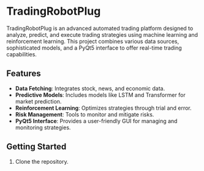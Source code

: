 # TradingRobotPlug

TradingRobotPlug is an advanced automated trading platform designed to analyze, predict, and execute trading strategies using machine learning and reinforcement learning. This project combines various data sources, sophisticated models, and a PyQt5 interface to offer real-time trading capabilities.

## Features
- **Data Fetching**: Integrates stock, news, and economic data.
- **Predictive Models**: Includes models like LSTM and Transformer for market prediction.
- **Reinforcement Learning**: Optimizes strategies through trial and error.
- **Risk Management**: Tools to monitor and mitigate risks.
- **PyQt5 Interface**: Provides a user-friendly GUI for managing and monitoring strategies.

## Getting Started
1. Clone the repository.